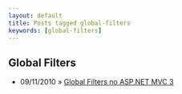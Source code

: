 ```yaml
---
layout: default
title: Posts tagged global-filters
keywords: [global-filters]
---
```

<h2 class="category">Global Filters</h2>
<ul class="posts">
<li>
<p>
<span class="date">09/11/2010</span> &raquo; 
<a href="/blog/global-filters-no-asp-net-mvc-3">Global Filters no ASP.NET MVC 3</a>
</p>
</li> 
</ul>
